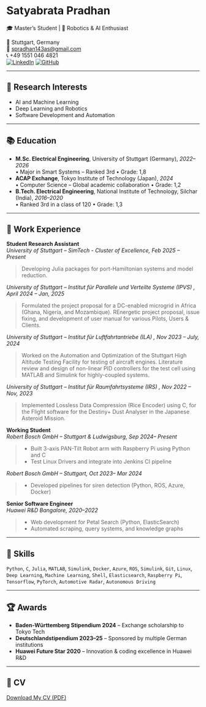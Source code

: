 # Satyabrata Pradhan

🎓 Master’s Student | 🤖 Robotics & AI Enthusiast

📍 Stuttgart, Germany  
📧 spradhan143as@gmail.com  
📞 +49 1551 046 4821  
[![LinkedIn](https://img.shields.io/badge/LinkedIn-blue?logo=linkedin)](https://www.linkedin.com/in/satyabrata-pradhan-00a6b916b/)
[![GitHub](https://img.shields.io/badge/GitHub-black?logo=github)](https://github.com/Satya1998-debug)

---

## 🔬 Research Interests
- AI and Machine Learning
- Deep Learning and Robotics
- Software Development and Automation

---

## 📚 Education
- **M.Sc. Electrical Engineering**, University of Stuttgart (Germany), *2022–2026*  
  • Major in Smart Systems – Ranked 3rd
  • Grade: 1,8
- **ACAP Exchange**, Tokyo Institute of Technology (Japan), *2024*  
  • Computer Science – Global academic collaboration
  • Grade: 1,2
- **B.Tech. Electrical Engineering**, National Institute of Technology, Silchar (India), *2016–2020*  
  • Ranked 3rd in a class of 120
  • Grade: 1,3

---

## 💼 Work Experience

**Student Research Assistant**  
*University of Stuttgart – SimTech - Cluster of Excellence, Feb 2025 – Present*  
> Developing Julia packages for port-Hamiltonian systems and model reduction.

*University of Stuttgart – Institut für Parallele und Verteilte Systeme (IPVS) , April 2024 – Jan, 2025*  
> Formulated the project proposal for a DC-enabled microgrid in Africa (Ghana, Nigeria, and Mozambique).
> REnergetic project proposal, issue fixing, and development of user manual for various Pilots, Users & Clients.

*University of Stuttgart – Institut für Luftfahrtantriebe (ILA) , Nov 2023 – July, 2024*  
> Worked on the Automation and Optimization of the Stuttgart High Altitude Testing Facility for testing of aircraft engines.
> Literature review and design of non-linear PID controllers for the test cell using MATLAB and Simulink for highly-coupled systems.

*University of Stuttgart – Institut für Raumfahrtsysteme (IRS) , Nov 2022 – Nov, 2023*
> Implemented Lossless Data Compression (Rice Encoder) using C, for the Flight software for the Destiny+ Dust Analyser in the Japanese Asteroid Mission.

**Working Student**  
*Robert Bosch GmbH – Stuttgart & Ludwigsburg, Sep 2024– Present*  
> - Built 3-axis PAN-Tilt Robot arm with Raspberry Pi using Python and C
> - Test Linux Drivers and integrate into Jenkins CI pipeline

*Robert Bosch GmbH – Stuttgart, Oct 2023– Mar 2024*  
> - Developed pipelines for siren detection (Python, ROS, Azure, Docker)

**Senior Software Engineer**  
*Huawei R&D Bangalore, 2020–2022*  
> - Web development for Petal Search (Python, ElasticSearch)  
> - Automated scraping, query systems, and knowledge graphs

---

## 🧠 Skills
`Python`, `C`, `Julia`, `MATLAB`, `Simulink`, `Docker`, `Azure`, `ROS`, `Simulink`, `Git`, `Linux`, `Deep Learning`, `Machine Learning`, `Shell`, `Elasticsearch`, `Raspberry Pi`, `Tensorflow`, `PyTorch`, `Automotive Radar`, `Autonomous Driving`

---

## 🏆 Awards
- **Baden-Württemberg Stipendium 2024** – Exchange scholarship to Tokyo Tech  
- **Deutschlandstipendium 2023–25** – Sponsored by multiple German institutions  
- **Huawei Future Star 2020** – Innovation & coding excellence in Huawei R&D  

---

## 📄 CV
[Download My CV (PDF)](assets/CV_satya_25_merged.pdf)
